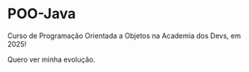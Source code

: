 # POO-Java
Curso de Programação Orientada a Objetos na Academia dos Devs, em 2025!

Quero ver minha evolução.
